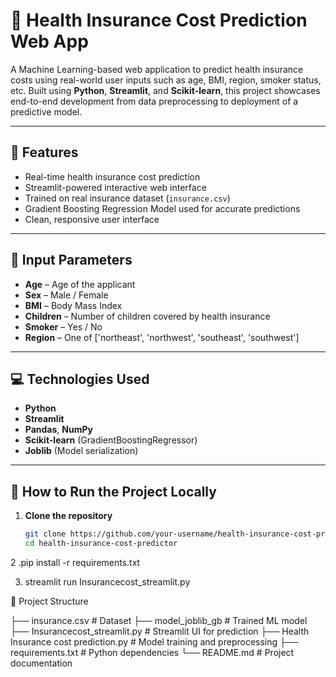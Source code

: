 # 🏥 Health Insurance Cost Prediction Web App

A Machine Learning-based web application to predict health insurance costs using real-world user inputs such as age, BMI, region, smoker status, etc. Built using **Python**, **Streamlit**, and **Scikit-learn**, this project showcases end-to-end development from data preprocessing to deployment of a predictive model.

---

## 🔧 Features

- Real-time health insurance cost prediction
- Streamlit-powered interactive web interface
- Trained on real insurance dataset (`insurance.csv`)
- Gradient Boosting Regression Model used for accurate predictions
- Clean, responsive user interface

---

## 📌 Input Parameters

- **Age** – Age of the applicant
- **Sex** – Male / Female
- **BMI** – Body Mass Index
- **Children** – Number of children covered by health insurance
- **Smoker** – Yes / No
- **Region** – One of ['northeast', 'northwest', 'southeast', 'southwest']

---

## 💻 Technologies Used

- **Python**
- **Streamlit**
- **Pandas**, **NumPy**
- **Scikit-learn** (GradientBoostingRegressor)
- **Joblib** (Model serialization)

---

## 🚀 How to Run the Project Locally

1. **Clone the repository**
   ```bash
   git clone https://github.com/your-username/health-insurance-cost-predictor.git
   cd health-insurance-cost-predictor
2 .pip install -r requirements.txt

3. streamlit run Insurancecost_streamlit.py


📁 Project Structure

├── insurance.csv                  # Dataset
├── model_joblib_gb               # Trained ML model
├── Insurancecost_streamlit.py    # Streamlit UI for prediction
├── Health Insurance cost prediction.py  # Model training and preprocessing
├── requirements.txt              # Python dependencies
└── README.md                     # Project documentation

